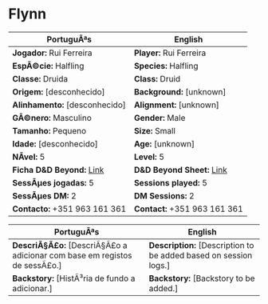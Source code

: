 ﻿# Flynn



| PortuguÃªs | English |
|-----------|---------|
| **Jogador:** Rui Ferreira | **Player:** Rui Ferreira |
| **EspÃ©cie:** Halfling | **Species:** Halfling |
| **Classe:** Druida | **Class:** Druid |
| **Origem:** [desconhecido] | **Background:** [unknown] |
| **Alinhamento:** [desconhecido] | **Alignment:** [unknown] |
| **GÃ©nero:** Masculino | **Gender:** Male |
| **Tamanho:** Pequeno | **Size:** Small |
| **Idade:** [desconhecido] | **Age:** [unknown] |
| **NÃ­vel:** 5 | **Level:** 5 |
| **Ficha D&D Beyond:** [Link](https://www.dndbeyond.com/characters/139777510) | **D&D Beyond Sheet:** [Link](https://www.dndbeyond.com/characters/139777510) |
| **SessÃµes jogadas:** 5 | **Sessions played:** 5 |
| **SessÃµes DM:** 2 | **DM Sessions:** 2 |
| **Contacto:** +351 963 161 361 | **Contact:** +351 963 161 361 |

| PortuguÃªs | English |
|-----------|---------|
| **DescriÃ§Ã£o:** [DescriÃ§Ã£o a adicionar com base em registos de sessÃ£o.] | **Description:** [Description to be added based on session logs.] |
| **Backstory:** [HistÃ³ria de fundo a adicionar.] | **Backstory:** [Backstory to be added.] |







